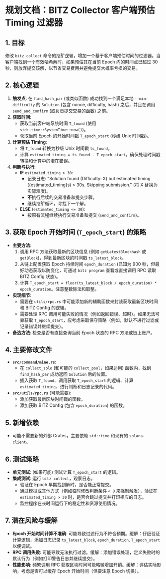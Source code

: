 # 规划文档：BITZ Collector 客户端预估 Timing 过滤器

## 1. 目标

修改 `bitz collect` 命令的挖矿逻辑，增加一个基于客户端预估时间的过滤器。当客户端找到一个有效哈希解时，如果预估其在当前 Epoch 内的时间点已超过 30 秒，则放弃提交该解，以节省交易费用并避免提交大概率亏损的交易。

## 2. 核心逻辑

1.  **触发点**: 在 `find_hash_par` (或类似函数) 成功找到一个满足本地 `--min-difficulty` 的 `Solution` (包含 nonce, difficulty, hash) 之后，并且在调用 `send_and_confirm` (或负责提交交易的函数) 之前。
2.  **获取时间**:
    *   获取当前客户端系统时间 `T_found` (使用 `std::time::SystemTime::now()`)。
    *   获取当前 Epoch 的开始时间戳 `T_epoch_start` (秒级 Unix 时间戳)。
3.  **计算预估 Timing**:
    *   将 `T_found` 转换为秒级 Unix 时间戳 `ts_found`。
    *   计算 `estimated_timing = ts_found - T_epoch_start`。确保处理时间戳转换和计算中的潜在错误。
4.  **判断与执行**:
    *   **IF** `estimated_timing > 30`:
        *   记录日志: "Solution found (Difficulty: X) but estimated timing ({estimated_timing}s) > 30s. Skipping submission." (将 X 替换为实际难度)。
        *   **不**执行后续的交易准备和提交步骤。
        *   继续挖矿循环，寻找下一个解。
    *   **ELSE** (`estimated_timing <= 30`):
        *   按原有流程继续执行交易准备和提交 (`send_and_confirm`)。

## 3. 获取 Epoch 开始时间 (`T_epoch_start`) 的策略

*   **主要方法**:
    1.  调用 RPC 方法获取最新的区块信息 (例如 `getLatestBlockhash` 或 `getBlock`)，得到最新区块的时间戳 `ts_latest_block`。
    2.  从链上配置获取 Epoch 持续时间 `epoch_duration` (已知为 900 秒，但最好动态获取以防变化，可通过 `bitz program` 查看或直接调用 RPC 读取 BITZ Config 状态)。
    3.  计算 `T_epoch_start = floor(ts_latest_block / epoch_duration) * epoch_duration`。注意整数除法和取整。
*   **实现细节**:
    *   需要在 `utils/rpc.rs` 中可能添加新的辅助函数来封装获取最新区块时间和 BITZ Config 的逻辑。
    *   需要处理 RPC 调用可能失败的情况（例如返回错误、超时）。如果无法可靠获取 `T_epoch_start`，应考虑采取保守策略（例如，默认不进行过滤或记录错误并继续提交）。
*   **备选方法**: 检查是否有直接查询当前 Epoch 状态的 RPC 方法或链上账户。

## 4. 主要修改文件

*   **`src/command/mine.rs`**:
    *   在 `collect_solo` (和可能的 `collect_pool`，如果适用) 函数内，找到 `find_hash_par` 成功返回 `Solution` 后的位置。
    *   插入获取 `T_found`、调用获取 `T_epoch_start` 的逻辑、计算 `estimated_timing`、进行判断和日志记录的代码。
*   **`src/utils/rpc.rs`** (可能需要):
    *   添加获取最新区块时间戳的函数。
    *   添加获取 BITZ Config (包含 `epoch_duration`) 的函数。

## 5. 新增依赖

*   可能不需要新的外部 Crates，主要依赖 `std::time` 和现有的 `solana-client`。

## 6. 测试策略

*   **单元测试**: (如果可能) 测试计算 `T_epoch_start` 的逻辑。
*   **集成测试**: 运行 `bitz collect`，观察日志。
    *   验证在 Epoch 早期找到解时，是否能正常提交。
    *   通过模拟或其他方式（例如临时修改判断条件 `< 0` 来强制触发），验证在 `estimated_timing > 30` 时，是否会跳过提交并打印相应的日志。
    *   监控程序在长时间运行下的稳定性和资源使用情况。

## 7. 潜在风险与缓解

*   **Epoch 开始时间计算不准确**: 可能导致过滤行为不符合预期。缓解：仔细验证计算逻辑，添加日志记录 `ts_latest_block`, `epoch_duration`, `T_epoch_start` 以便调试。
*   **RPC 调用失败**: 可能导致无法执行过滤。缓解：添加错误处理，定义失败时的默认行为（例如打印警告日志并继续提交）。
*   **性能影响**: 频繁调用 RPC 获取区块时间可能略微增加开销。缓解：评估实际影响，考虑是否可以缓存 Epoch 开始时间（但要注意 Epoch 切换）。
